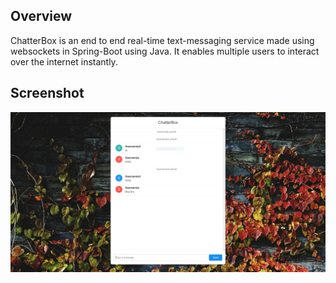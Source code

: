 ## Overview

ChatterBox is an end to end real-time text-messaging service made using websockets in Spring-Boot using Java. It enables multiple users to interact over the internet instantly.


## Screenshot
<p justifyContent="space-between" >
  <img src="src/main/resources/static/img/ss.PNG" width="1000" /> 
</p>

